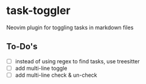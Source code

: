 # task-toggler
Neovim plugin for toggling  tasks in markdown files

## To-Do's

* [ ] instead of using regex to find tasks, use treesitter
* [ ] add multi-line toggle
* [ ] add multi-line check & un-check
